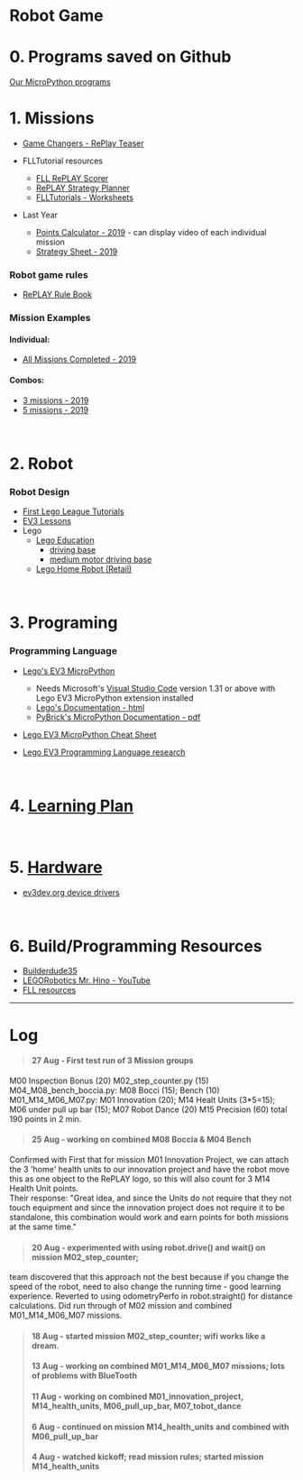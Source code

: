# Robot Game

# 0. Programs saved on Github
[Our MicroPython programs](https://github.com/tobedetermined123/gamechangers/tree/master/programs)

# 1. Missions

* [Game Changers - RePlay Teaser](https://www.youtube.com/watch?v=Azlq4bWumxI&feature=emb_logo)
* FLLTutorial resources
  * [FLL RePLAY Scorer](https://flltutorials.com/Resources/2020/scorer/index.html?lang=en)
  * [RePLAY Strategy Planner](https://flltutorials.com/Resources/2020/drawplan/index.html)
  * [FLLTutorials - Worksheets](https://docs.google.com/presentation/d/1PnNn2YYXbGBRo8o1VmTJxActQOz501SqhTqJsjvCo5c/edit#slide=id.p10)

* Last Year
  * [Points Calculator - 2019](http://komurobo.com/projets/fll/city-shaper/) - can display video of each individual mission
  * [Strategy Sheet - 2019](CityShaperStrategySheet.pdf)

### Robot game rules
* [RePLAY Rule Book](https://firstinspiresst01.blob.core.windows.net/first-game-changers/fll-challenge/FLL-Challenge-RGR-Final-ONA.pdf)

### Mission Examples

#### Individual:
* [All Missions Completed - 2019](https://www.youtube.com/watch?v=w9s9jzWJa7M)

#### Combos:
* [3 missions - 2019](https://www.youtube.com/watch?v=gxRV948MMsE)
* [5 missions - 2019](https://www.youtube.com/watch?v=dAlKqZBOkeo)

<br/>

# 2. Robot
### Robot Design
* [First Lego League Tutorials](http://flltutorials.com/RobotGame.html)
* [EV3 Lessons](http://ev3lessons.com/en/RobotDesigns.html)
* Lego
   * [Lego Education](https://education.lego.com/en-us/support/mindstorms-ev3/building-instructions)
     * [driving base](https://le-www-live-s.legocdn.com/sc/media/lessons/mindstorms-ev3/building-instructions/ev3-rem-driving-base-79bebfc16bd491186ea9c9069842155e.pdf)
     * [medium motor driving base](https://le-www-live-s.legocdn.com/sc/media/lessons/mindstorms-ev3/building-instructions/ev3-medium-motor-driving-base-e66e2fc0d917485ef1aa023e8358e7a7.pdf)
   * [Lego Home Robot (Retail)](https://www.lego.com/en-ca/themes/mindstorms/buildarobot)

<br/>

# 3. Programing

### Programming Language
* [Lego's EV3 MicroPython](https://education.lego.com/en-us/support/mindstorms-ev3/python-for-ev3)
  * Needs Microsoft's [Visual Studio Code](https://code.visualstudio.com/) version 1.31 or above with Lego EV3 MicroPython extension installed
  * [Lego's Documentation - html](https://pybricks.github.io/ev3-micropython/index.html)
  * [PyBrick's MicroPython Documentation - pdf](https://docs.pybricks.com/_/downloads/en/latest/pdf/)

* [Lego EV3 MicroPython Cheat Sheet](micropython.md)

* [Lego EV3 Programming Language research](AltProgLangs.md)

<br/>

# 4. [Learning Plan](learningPlan.md)

<br/>

# 5. [Hardware](hardware.md)
* [ev3dev.org device drivers](http://docs.ev3dev.org/projects/lego-linux-drivers/en/ev3dev-stretch/ev3.html)

<br/>

# 6. Build/Programming Resources
* [Builderdude35](https://www.youtube.com/channel/UCuXq-jiU0ANeBcF_Tvq1D7g)
* [LEGORobotics Mr. Hino - YouTube](https://www.youtube.com/channel/UCvuw_UluXNRPKhqK5GU8SrQ)
* [FLL resources](https://techbrick.com/fll-resources/fll2019)

--------
# Log
> #### 27 Aug - First test run of 3 Mission groups
M00 Inspection Bonus (20)
M02_step_counter.py (15)
M04_M08_bench_boccia.py: M08 Bocci (15); Bench (10)
M01_M14_M06_M07.py: M01 Innovation (20); M14 Healt Units (3*5=15); M06 under pull up bar (15); M07 Robot Dance (20)
M15 Precision (60)
total 190 points in 2 min.
> #### 25 Aug - working on combined M08 Boccia & M04 Bench
Confirmed with First that for mission M01 Innovation Project, we can attach the 3 'home' health units to our 
innovation project and have the robot move this as one object to the RePLAY logo, so this will also count for 
3 M14 Health Unit points.  
Their response: "Great idea, and since the Units do not require that they not touch equipment and since the 
innovation project does not require it to be standalone, this combination would work and earn points for both 
missions at the same time."
> #### 20 Aug - experimented with using robot.drive() and wait() on mission M02_step_counter; 
team discovered that this approach not the best because if you change the speed of the robot, need to also change the running time - good learning experience.  Reverted to using odometryPerfo in robot.straight() for distance calculations.  Did run through of M02 mission and combined M01_M14_M06_M07 missions.
> #### 18 Aug - started mission M02_step_counter; wifi works like a dream.
> #### 13 Aug - working on combined M01_M14_M06_M07 missions; lots of problems with BlueTooth
> #### 11 Aug - working on combined M01_innovation_project, M14_health_units, M06_pull_up_bar, M07_tobot_dance
> #### 6 Aug - continued on mission M14_health_units and combined with M06_pull_up_bar
> #### 4 Aug - watched kickoff; read mission rules; started mission M14_health_units 

